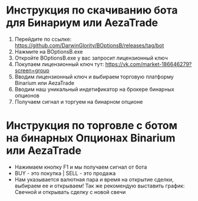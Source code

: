 # Инструкция по скачиванию бота для Бинариум или AezaTrade
1) Перейдите по ссылке: https://github.com/DarwinGlority/BOptionsB/releases/tag/bot
2) Нажмите на BOptionsB.exe
3) Откройте BOptionsB.exe у вас запросит лицензионный ключ
4) Покупаем лицензионный ключ тут: https://vk.com/market-186646279?screen=group
5) Вводим лицензионный ключ и выбираем торговую платформу Binarium или AezaTrade
6) Вводим наш уникальный индетификатор на брокере бинарных опционов
7) Получаем сигнал и торгуем на бинарном опционе
# Инструкция по торговле с ботом на бинарных Опционах Binarium или AezaTrade
- Нажимаем кнопку F1 и мы получаем сигнал от бота
- BUY - это покупка | SELL - это продажа
- Нам указывается валютная пара и время на открытие сделки, выбираем ее и открываем!
  Так же рекомендую выставить график: Свечной и открывать сделку с новой свечи
   
